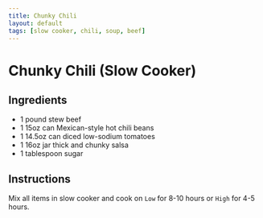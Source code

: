 ```yaml
---
title: Chunky Chili
layout: default
tags: [slow cooker, chili, soup, beef]
---
```

# Chunky Chili (Slow Cooker)

## Ingredients

* 1 pound stew beef
* 1 15oz can Mexican-style hot chili beans
* 1 14.5oz can diced low-sodium tomatoes
* 1 16oz jar thick and chunky salsa
* 1 tablespoon sugar

## Instructions

Mix all items in slow cooker and cook on `Low` for 8-10 hours or `High` for 4-5 hours.
